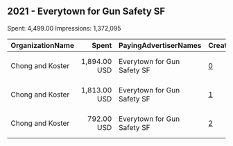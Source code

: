 ## 2021 - Everytown for Gun Safety SF 
Spent: 4,499.00
Impressions: 1,372,095

|OrganizationName|Spent|PayingAdvertiserNames|CreativeUrls|Impressions|Genders|AgeBrackets|CountryCodes|BillingAddresses|CandidateBallotInformation|
|:---|---:|:---|:---|---:|:---|:---|:---|:---|:---|
|Chong and Koster|1,894.00 USD|Everytown for Gun Safety SF|[0](https://www.snap.com/political-ads/asset/dafc9a393a27c5589aa117f3fb64ca85a162fa0dc5032b7516e4b29b295083a3?mediaType=png)|579,036|||united states|"1640 Rhode Island Ave. NW, Suite 600,Washington,20036,US"||
|Chong and Koster|1,813.00 USD|Everytown for Gun Safety SF|[1](https://www.snap.com/political-ads/asset/cb7c86dbc8bc67660bbc601b79592ac27308ea90d2e58f0402dfe4d179f0c476?mediaType=png)|554,864|||united states|"1640 Rhode Island Ave. NW, Suite 600,Washington,20036,US"||
|Chong and Koster|792.00 USD|Everytown for Gun Safety SF|[2](https://www.snap.com/political-ads/asset/802f8813e5da17e6451fdb990f4a42b547fa0221f48d7eb44240792f4a972484?mediaType=png)|238,195|||united states|"1640 Rhode Island Ave. NW, Suite 600,Washington,20036,US"||

